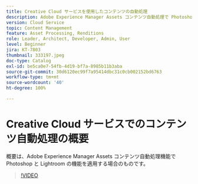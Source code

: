 ```yaml
---
title: Creative Cloud サービスを使用したコンテンツの自動処理
description: Adobe Experience Manager Assets コンテンツ自動処理で Photoshop と Lightroom の機能を適用します。
version: Cloud Service
topic: Content Management
feature: Asset Processing, Renditions
role: Leader, Architect, Developer, Admin, User
level: Beginner
jira: KT-7803
thumbnail: 333197.jpeg
doc-type: Catalog
exl-id: be5ca0e7-54fb-4d19-bf7a-8985b11b3aba
source-git-commit: 30d6120ec99f7a95414dbc31c0cb002152bd6763
workflow-type: tm+mt
source-wordcount: '40'
ht-degree: 100%

---
```


# Creative Cloud サービスでのコンテンツ自動処理の概要

概要は、Adobe Experience Manager Assets コンテンツ自動処理機能で Photoshop と Lightroom の機能を適用する場合のものです。

>[!VIDEO](https://video.tv.adobe.com/v/333197?quality=12&learn=on)
